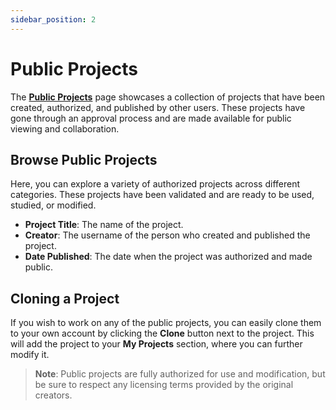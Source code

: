 ```yaml
---
sidebar_position: 2
---
```


# Public Projects

The [**Public Projects**](https://photon.asterquanta.com/home/projects) page showcases a collection of projects that have been created, authorized, and published by other users. These projects have gone through an approval process and are made available for public viewing and collaboration.

## Browse Public Projects
Here, you can explore a variety of authorized projects across different categories. These projects have been validated and are ready to be used, studied, or modified.

- **Project Title**: The name of the project.
- **Creator**: The username of the person who created and published the project.
- **Date Published**: The date when the project was authorized and made public.

## Cloning a Project
If you wish to work on any of the public projects, you can easily clone them to your own account by clicking the **Clone** button next to the project. This will add the project to your **My Projects** section, where you can further modify it.

> **Note**: Public projects are fully authorized for use and modification, but be sure to respect any licensing terms provided by the original creators.

